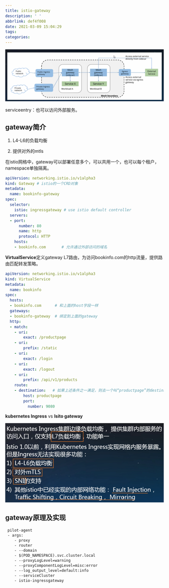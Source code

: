 ```yaml
---
title: istio-gateway
description: ' '
abbrlink: def4f008
date: 2021-03-09 15:04:29
tags:
categories:
---
```



![image-20210309150445057](istio-gateway/image-20210309150445057.png)



serviceentry：也可以访问外部服务。



## gateway简介

1. L4-L6的负载均衡

2. 提供对外的mtls

在istio网格中，gateway可以部署任意多个，可以共用一个，也可以每个租户，namespace单独隔离。

```yaml
apiVersion: networking.istio.io/v1alpha3
kind: Gateway # istio的一个CRD对象
metadata:
  name: bookinfo-gateway
spec:
  selector:
    istio: ingressgateway # use istio default controller
  servers:
  - port:
      number: 80
      name: http
      protocol: HTTP
    hosts:
    - bookinfo.com       # 允许通过外部访问的域名
```

**VirtualService**定义gateway L7路由，为访问bookinfo.com的http流量，提供路由匹配转发策略。


```yaml
apiVersion: networking.istio.io/v1alpha3
kind: VirtualService
metadata:
  name: bookinfo
spec:
  hosts:
  - bookinfo.com      # 和上面的host字段一样
  gateways:
  - bookinfo-gateway  # 绑定到上面的gateway
  http:
  - match:
    - uri:
        exact: /productpage
    - uri:
        prefix: /static
    - uri:
        exact: /login
    - uri:
        exact: /logout
    - uri:
        prefix: /api/v1/products
    route:
    - destination:   # 如果上述条件之一满足，则去一个叫“productpage”的destinationrule
        host: productpage
        port:
          number: 9080

```

**kubernetes Ingress** vs **Isito gateway**

![image-20210309151602156](istio-gateway/image-20210309151602156.png)

## gateway原理及实现
```
 pilot-agent
 - args:
    - proxy
    - router
    - --domain
    - $(POD_NAMESPACE).svc.cluster.local
    - --proxyLogLevel=warning
    - --proxyComponentLogLevel=misc:error
    - --log_output_level=default:info
    - --serviceCluster
    - istio-ingressgateway
```